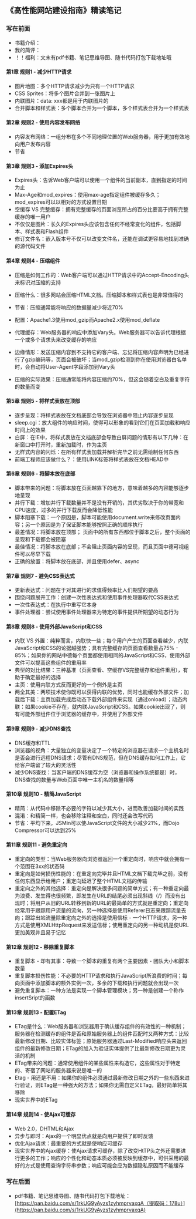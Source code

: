 ﻿## 《高性能网站建设指南》精读笔记

### 写在前面
- 书籍介绍：
- 我的简评：
- ！！福利：文末有pdf书籍、笔记思维导图、随书代码打包下载地址哦

#### 第1章 规则1 - 减少HTTP请求
- 图片地图：多个HTTP请求减少为只有一个HTTP请求
- CSS Sprites：将多个图片合并到一张图片上
- 内联图片：data: xxx都是用于内联图片的
- 合并脚本和样式表：多个脚本合并为一个脚本，多个样式表合并为一个样式表

#### 第2章 规则2 - 使用内容发布网络
- 内容发布网络：一组分布在多个不同地理位置的Web服务器，用于更加有效地向用户发布内容
- 节省

#### 第3章 规则3 - 添加Expires头
- Expires头：告诉Web客户端可以使用一个组件的当前副本，直到指定的时间为止
- Max-Age和mod_expires：使用max-age指定组件被缓存多久；mod_expires可以以相对的方式设置日期
- 空缓存 VS 完整缓存：拥有完整缓存的页面浏览所占的百分比要高于拥有完整缓存的唯一用户
- 不仅仅是图片：长久的Expires头应该包含任何不经常变化的组件，包括脚本、样式表和Flash组件
- 修订文件名：嵌入版本号不仅可以改变文件名，还能在调试更容易地找到准确的源代码文件

#### 第4章 规则4 - 压缩组件
- 压缩是如何工作的：Web客户端可以通过HTTP请求中的Accept-Encoding头来标识对压缩的支持
- 压缩什么：很多网站会压缩HTML文档。压缩脚本和样式表也是非常值得的
- 节省：压缩通常能将响应的数据量减少将近70%
- 配置：Apache1.3使用mod_gzip而Apache2.x使用mod_deflate
- 代理缓存：Web服务器的响应中添加Vary头。Web服务器可以告诉代理根据一个或多个请求头来改变缓存的响应

- 边缘情形：发送压缩内容到不支持它的客户端、忘记将压缩内容声明为已经进行了gzip编码等，页面会被破坏；当mod_gzip检测到你在使用浏览器白名单时，会自动将User-Agent字段添加到Vary头
- 压缩的实际效果：压缩通常能将内容压缩约70%，但这会随着空白及重复字符的数量而变

#### 第5章 规则5 - 将样式表放在顶部
- 逐步呈现：将样式表放在文档底部会导致在浏览器中阻止内容逐步呈现
- sleep.cgi：放大组件的响应时间，使得可以形象的看到它们在页面加载和响应时间上的效果
- 白屏：在IE中，将样式表放在文档底部会导致白屏问题的情形有以下几种：在新窗口中打开时，重新加载时，作为主页
- 无样式内容的闪烁：在所有样式表加载并解析完毕之前无需绘制任何东西
- 前端工程师应该做什么？：使用LINK标签将样式表放在文档HEAD中

#### 第6章 规则6 - 将脚本放在底部
- 脚本带来的问题：将脚本放在页面越靠下的地方，意味着越多的内容能够逐步地呈现
- 并行下载：增加并行下载数量并不是没有开销的，其优劣取决于你的带宽和CPU速度，过多的并行下载反而会降低性能
- 脚本阻塞下载：一个原因是，脚本可能使用document.write来修改页面内容；另一个原因是为了保证脚本能够按照正确的顺序执行
- 最差情况：将脚本放在顶部； 页面中的所有东西都位于脚本之后，整个页面的呈现和下载都会被阻塞
- 最佳情况：将脚本放在底部；不会阻止页面内容的呈现，而且页面中德可视组件可以尽早下载
- 正确的放置：将脚本放在底部，并且使用defer、async

#### 第7章 规则7 - 避免CSS表达式
- 更新表达式：问题在于对其进行的求值得频率比人们期望的要高
- 围绕问题展开工作：创建一次性表达式和使用事件处理器取代CSS表达式
- 一次性表达式：在执行中重写它本身
- 事件处理器：尝试使用事件处理器来为特定的事件提供所期望的动态行为

#### 第8章 规则8 - 使用外部JavaScript和CSS
- 内联 VS 外置：纯粹而言，内联快一些；每个用户产生的页面查看越少，内联JavaScript和CSS的论据越强势；具有完整缓存的页面查看数量占75% - 85%；如果你的网站中德每个页面都使用相同的JavaScript和CSS，使用外部文件可以提高这些组件的重用率
- 典型的对比结果：三种基准（页面查看、空缓存VS完整缓存和组件重用），有助于确定最好的选择
- 主页：使用内联方式反而更好的一个例外是主页
- 两全其美：两项技术使你既可以获得内联的优势，同时也能缓存外部文件；加载后下载：主页加载完成后动态下载外部组件来实现（通过onload）；动态内联：如果cookie不存在，就内联JavaScript和CSS。如果cookie出现了，则有可能外部组件位于浏览器的缓存中，并使用了外部文件

#### 第9章 规则9 - 减少DNS查找
- DNS缓存和TTL
- 浏览器的视角：大量独立的变量决定了一个特定的浏览器在请求一个主机名时是否会进行远程DNS请求；尽管有DNS规范，但在DNS缓存如何工作上，它给客户端留了较大的灵活性
- 减少DNS查找：当客户端的DNS缓存为空（浏览器和操作系统都是）时，DNS查找的数量与Web页面中唯一主机名的数量相等

#### 第10章 规则10 - 精简JavaScript
- 精简：从代码中移除不必要的字符以减少其大小，进而改善加载时间的实践
- 混淆：和精简一样，也会移除注释和空白，同时还会改写代码
- 节省：平均下来，JSMin可以使JavaScript文件的大小减少21%，而Dojo Compressor可以达到25%

#### 第11章 规则11 - 避免重定向
- 重定向的类型：当Web服务器向浏览器返回一个重定向时，响应中就会拥有一个范围在3xx的状态码
- 重定向是如何损伤性能的：在重定向完毕并且HTML文档下载完毕之前，没有任何东西显示给用户；重定向延迟了整个HTML文档的传输
- 重定向之外的其他选择：重定向是解决很多问题的简单方式；有一种重定向最为浪费、发生得也很频繁，即发生在URL的结尾必须出现斜线（/）而没有出现时；将用户从旧的URL转移到新的URL的最简单的方式就是重定向；重定向经常用于跟踪用户流量的流向，另一种选择是使用Referer日志来跟踪流量去向；跟踪出站流量除重定向之外的选择是使用信标 - 一个HTTP请求，另一种方式是使用XMLHttpRequest来发送信标；使用重定向的另一种动机是使URL更加美观并且易于记忆

#### 第12章 规则12 - 移除重复脚本
- 重复脚本 - 却有其事：导致一个脚本的重复有两个主要因素 - 团队大小和脚本数量
- 重复脚本损伤性能：不必要的HTTP请求和执行JavaScript所浪费的时间；每向页面中添加脚本的额外实例一次，多余的下载和执行问题就会出现一次
- 避免重复脚本：一种方法是实现一个脚本管理模块；另一种是创建一个称作insertSript的函数

#### 第13章 规则13 - 配置ETag
- ETag是什么：Web服务器和浏览器用于确认缓存组件的有效性的一种机制； 服务器在检测缓存的组件是否和原始服务器上的组件匹配时又两种方式：比较最新修改日期、比较实体标签；原始服务器通过Last-Modified响应头来返回组件的最新修改日期；ETag的加入为验证实体提供了比最新修改日期更为灵活的机制
- ETag带来的问题：通常使用组件的某些属性来构造它，这些属性对于特定的、寄宿了网站的服务器来说是唯一的
- Etag - 用还是不用：如果你的组件必须通过最新修改日期之外的一些东西来进行验证，则ETag是一种强大的方法；如果你无需自定义ETag，最好简单将其移除
- 现实世界中的ETag

#### 第14章 规则14 - 使Ajax可缓存
- Web 2.0，DHTML和Ajax
- 异步与即时：Ajax的一个明显优点就是向用户提供了即时反馈
- 优化Ajax请求：最重要的方式就是使响应可缓存
- 现实世界中的Ajax缓存：使Ajax请求可缓存，除了改变HtTP头之外还需要进行更多的工作；响应的个性化和动态本质必须被反映到缓存中，可供采用的最好的方式是使用查询字符串参数；响应可能会应为数据隐私原因而不能缓存

### 写在后面
- pdf书籍、笔记思维导图、随书代码打包下载地址：[https://pan.baidu.com/s/1rkUG9yAyzs1zyhmprvaxqA（提取码：178u）](https://pan.baidu.com/s/1rkUG9yAyzs1zyhmprvaxqA)